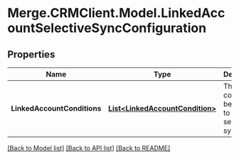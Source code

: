 # Merge.CRMClient.Model.LinkedAccountSelectiveSyncConfiguration

## Properties

Name | Type | Description | Notes
------------ | ------------- | ------------- | -------------
**LinkedAccountConditions** | [**List&lt;LinkedAccountCondition&gt;**](LinkedAccountCondition.md) | The conditions belonging to a selective sync. | [optional] [readonly] 

[[Back to Model list]](../README.md#documentation-for-models) [[Back to API list]](../README.md#documentation-for-api-endpoints) [[Back to README]](../README.md)

